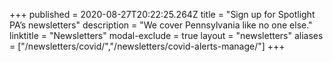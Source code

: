 +++
published = 2020-08-27T20:22:25.264Z
title = "Sign up for Spotlight PA’s newsletters"
description = "We cover Pennsylvania like no one else."
linktitle = "Newsletters"
modal-exclude = true
layout = "newsletters"
aliases = ["/newsletters/covid/","/newsletters/covid-alerts-manage/"]
+++

